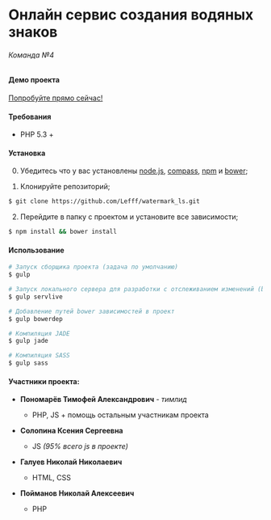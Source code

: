 # Онлайн сервис создания водяных знаков
###### _Команда №4_

#### Демо проекта

[Попробуйте прямо сейчас!](http://timthings.ru/vp3)


#### Требования


* PHP 5.3 +


#### Установка


0. Убедитесь что у вас установлены [node.js](http://nodejs.org/), [compass](http://compass-style.org/), [npm](http://npmjs.org/) и [bower](http://bower.io.);

1. Клонируйте репозиторий;

  ```sh
$ git clone https://github.com/Lefff/watermark_ls.git
  ```

2. Перейдите в папку с проектом и установите все зависимости;

  ```sh
  $ npm install && bower install
  ```

#### Использование


  ```sh
  # Запуск сборщика проекта (задача по умолчанию)
  $ gulp

  # Запуск локального сервера для разработки с отслеживанием изменений (browser sync)
  $ gulp servlive

  # Добавление путей bower зависимостей в проект
  $ gulp bowerdep

  # Компиляция JADE
  $ gulp jade

  # Компиляция SASS
  $ gulp sass
  ```


#### Участники проекта:


* __Пономарёв Тимофей Александрович__ _- тимлид_
  * PHP, JS + помощь остальным участникам проекта

* __Солопина Ксения Сергеевна__
  * JS _(95% всего js в проекте)_

* __Галуев Николай Николаевич__
  * HTML, CSS

* __Пойманов Николай Алексеевич__
  * PHP
